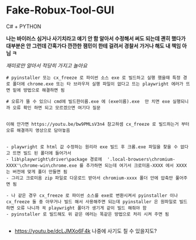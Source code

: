 # Fake-Robux-Tool-GUI
C# + PYTHON

**나는 바이러스 심거나 사기치라고 얘기 안 함 알아서 수정해서 써도 되는데 괜히 했다가 대부분은 안 그런데 간혹가다 깐깐한 잼민이 한테 걸려서 경찰서 가거나 해도 내 책임 아님 ㅋ**

*재미로만 알아서 적당히 가지고 놀아요*


```
# pyinstaller 또는 cx_freeze 로 파이썬 소스 exe 로 빌드하고 실행 했을때 특정 경로 폴더에 chrome.exe 또는 타 브라우저 실행 파일이 없다고 뜨는 playwright 에러가 뜨면 밑에 방법으로 해결하면 됨

# 오류가 뜰 수 있으니 cmd에 빌드한이름.exe 에 (exe이름).exe  만 치면 exe 실행되니까 오류 확인 하면 되고 모르겠으면 여기다 질문


이해 안가면 https://youtu.be/bw9PMLsV3n4 참고하셈 cx_freeze 로 빌드하는거 부터 오류 해결까지 영상으로 담아놓음


- playwright 로 html 값 수정하는 원리라 exe 빌드 후 크롬.exe 파일을 찾을 수 없다고 뜨면 빌드 된 폴더에 들어가서
- lib\playwright\driver\package 경로에  '.local-browsers\chromium-XXXX'\chrome-win\chrome.exe 를 추가하면 되는데 여기서 크로미옴-XXXX 에서 XXXX는 버전에 맞게 폴더 만들면 됨
- 그리고 크로미옴 zip 파일로 다운로드 받아서 chromium-xxxx 폴더 안에 압축만 풀어주면 됨

- 나 같은 경우 cx_freeze 로 파이썬 소스를 exe로 변환시켜서 pyinstaller 이나 cx_freeze 둘 중 아무거나 빌드 해서 사용해주면 되는데 pyinstaller 은 원파일로 빌드하면 오류 나니까 꼭 playwright 폴더가 생기게 같이 빌드 해줘야 함
- pyinstaller 로 빌드해도 위 같은 에러는 똑같은 방법으로 처리 시켜 주면 됨


```


- https://youtu.be/dcLJMXo6F4k 나중에 사기도 칠 수 있을지도?
